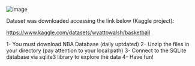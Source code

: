 ![image](https://user-images.githubusercontent.com/79231882/222925530-b37a5942-4666-41d4-acca-0d70ad96cc43.png)

Dataset was downloaded accessing the link below (Kaggle project):

https://www.kaggle.com/datasets/wyattowalsh/basketball

1- You must download NBA Database (daily uptdated)
2- Unzip the files in your directory (pay attention to your local path)
3- Connect to the SQLite database via sqlite3 library to explore the data
4- Have fun!
